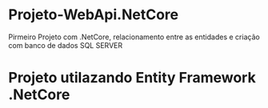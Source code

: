 # Projeto-WebApi.NetCore
Pirmeiro Projeto com .NetCore, relacionamento entre as entidades e criação com banco de dados SQL SERVER

<h1>Projeto utilazando  Entity Framework .NetCore </h1>
